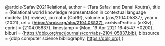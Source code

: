 @article{Safavi2021Relational,
  author    = {Tara Safavi and
               Danai Koutra},
  title     = {Relational world knowledge representation in contextual language models:
               {A} review},
  journal   = {CoRR},
  volume    = {abs/2104.05837},
  year      = {2021},
  url       = {https://arxiv.org/abs/2104.05837},
  archivePrefix = {arXiv},
  eprint    = {2104.05837},
  timestamp = {Mon, 19 Apr 2021 16:45:47 +0200},
  biburl    = {https://dblp.org/rec/journals/corr/abs-2104-05837.bib},
  bibsource = {dblp computer science bibliography, https://dblp.org}
}